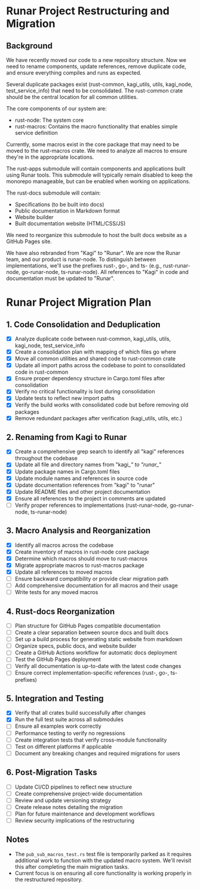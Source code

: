 # Runar Project Restructuring and Migration

## Background

We have recently moved our code to a new repository structure. Now we need to rename components, update references, remove duplicate code, and ensure everything compiles and runs as expected.

Several duplicate packages exist (rust-common, kagi_utils, utils, kagi_node, test_service_info) that need to be consolidated. The rust-common crate should be the central location for all common utilities.

The core components of our system are:
- rust-node: The system core
- rust-macros: Contains the macro functionality that enables simple service definition

Currently, some macros exist in the core package that may need to be moved to the rust-macros crate. We need to analyze all macros to ensure they're in the appropriate locations.

The rust-apps submodule will contain components and applications built using Runar tools. This submodule will typically remain disabled to keep the monorepo manageable, but can be enabled when working on applications.

The rust-docs submodule will contain:
- Specifications (to be built into docs)
- Public documentation in Markdown format
- Website builder
- Built documentation website (HTML/CSS/JS)

We need to reorganize this submodule to host the built docs website as a GitHub Pages site.

We have also rebranded from "Kagi" to "Runar". We are now the Runar team, and our product is runar-node. To distinguish between implementations, we'll use the prefixes rust-, go-, and ts- (e.g., rust-runar-node, go-runar-node, ts-runar-node). All references to "Kagi" in code and documentation must be updated to "Runar".

# Runar Project Migration Plan

## 1. Code Consolidation and Deduplication

- [x] Analyze duplicate code between rust-common, kagi_utils, utils, kagi_node, test_service_info
- [x] Create a consolidation plan with mapping of which files go where
- [x] Move all common utilities and shared code to rust-common crate
- [x] Update all import paths across the codebase to point to consolidated code in rust-common
- [x] Ensure proper dependency structure in Cargo.toml files after consolidation
- [x] Verify no critical functionality is lost during consolidation
- [x] Update tests to reflect new import paths
- [x] Verify the build works with consolidated code but before removing old packages
- [x] Remove redundant packages after verification (kagi_utils, utils, etc.)

## 2. Renaming from Kagi to Runar

- [x] Create a comprehensive grep search to identify all "kagi" references throughout the codebase
- [x] Update all file and directory names from "kagi_*" to "runar_*"
- [x] Update package names in Cargo.toml files
- [x] Update module names and references in source code
- [x] Update documentation references from "kagi" to "runar"
- [x] Update README files and other project documentation
- [x] Ensure all references to the project in comments are updated
- [ ] Verify proper references to implementations (rust-runar-node, go-runar-node, ts-runar-node)

## 3. Macro Analysis and Reorganization

- [x] Identify all macros across the codebase
- [x] Create inventory of macros in rust-node core package
- [x] Determine which macros should move to rust-macros
- [x] Migrate appropriate macros to rust-macros package
- [x] Update all references to moved macros
- [ ] Ensure backward compatibility or provide clear migration path
- [ ] Add comprehensive documentation for all macros and their usage
- [ ] Write tests for any moved macros

## 4. Rust-docs Reorganization

- [ ] Plan structure for GitHub Pages compatible documentation
- [ ] Create a clear separation between source docs and built docs
- [ ] Set up a build process for generating static website from markdown
- [ ] Organize specs, public docs, and website builder
- [ ] Create a GitHub Actions workflow for automatic docs deployment
- [ ] Test the GitHub Pages deployment
- [ ] Verify all documentation is up-to-date with the latest code changes
- [ ] Ensure correct implementation-specific references (rust-, go-, ts- prefixes)

## 5. Integration and Testing

- [x] Verify that all crates build successfully after changes
- [x] Run the full test suite across all submodules
- [ ] Ensure all examples work correctly
- [ ] Performance testing to verify no regressions
- [ ] Create integration tests that verify cross-module functionality
- [ ] Test on different platforms if applicable
- [ ] Document any breaking changes and required migrations for users

## 6. Post-Migration Tasks

- [ ] Update CI/CD pipelines to reflect new structure
- [ ] Create comprehensive project-wide documentation
- [ ] Review and update versioning strategy
- [ ] Create release notes detailing the migration
- [ ] Plan for future maintenance and development workflows
- [ ] Review security implications of the restructuring

## Notes

- The `pub_sub_macros_test.rs` test file is temporarily parked as it requires additional work to function with the updated macro system. We'll revisit this after completing the main migration tasks.
- Current focus is on ensuring all core functionality is working properly in the restructured repository.



